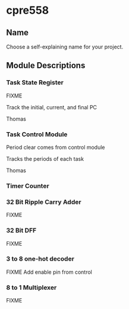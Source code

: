# cpre558


## Name
Choose a self-explaining name for your project.

## Module Descriptions

### Task State Register
FIXME

Track the initial, current, and final PC

Thomas

### Task Control Module
Period clear comes from control module

Tracks the periods of each task

Thomas

### Timer Counter


### 32 Bit Ripple Carry Adder
FIXME

### 32 Bit DFF
FIXME

### 3 to 8 one-hot decoder
FIXME
Add enable pin from control

### 8 to 1 Multiplexer
FIXME
